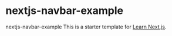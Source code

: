 # nextjs-navbar-example
nextjs-navbar-example
This is a starter template for [Learn Next.js](https://nextjs.org/learn).